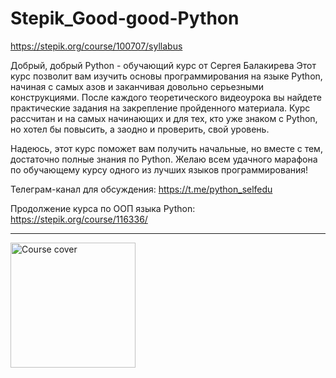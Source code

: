 # Stepik_Good-good-Python
https://stepik.org/course/100707/syllabus

Добрый, добрый Python - обучающий курс от Сергея Балакирева
Этот курс позволит вам изучить основы программирования на языке Python, начиная с самых азов и заканчивая довольно серьезными конструкциями. После каждого теоретического видеоурока вы найдете практические задания на закрепление пройденного материала. Курс рассчитан и на самых начинающих и для тех, кто уже знаком с Python, но хотел бы повысить, а заодно и проверить, свой уровень.

Надеюсь, этот курс поможет вам получить начальные, но вместе с тем, достаточно полные знания по Python. Желаю всем удачного марафона по обучающему курсу одного из лучших языков программирования!

Телеграм-канал для обсуждения: https://t.me/python_selfedu

Продолжение курса по ООП языка Python: https://stepik.org/course/116336/
<hr>
<img class="course-nav__cover" src="https://stepik.org/media/cache/images/courses/100707/cover_K4JOB7c/6c361261be53b501e6ba814dcc659222.png" alt="Course cover" height="200" width="200">
